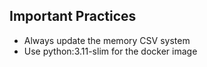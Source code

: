 ## Important Practices

- Always update the memory CSV system
- Use python:3.11-slim for the docker image